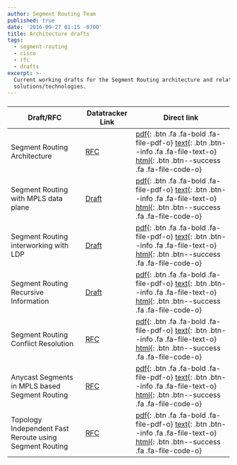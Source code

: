 ```yaml
---
author: Segment Routing Team
published: true
date: '2016-09-27 01:15 -0700'
title: Architecture drafts
tags:
  - segment-routing
  - cisco
  - rfc
  - drafts
excerpt: >-
  Current working drafts for the Segment Routing architecture and related
  solutions/technologies.
---
```


<h3 class="archive-subtitle"></h3>
  
[draft-rfc-1-link]: https://datatracker.ietf.org/doc/draft-ietf-spring-segment-routing/
[draft-rfc-1-pdf]: https://tools.ietf.org/pdf/draft-ietf-spring-segment-routing-09.pdf
[draft-rfc-1-html]: https://tools.ietf.org/html/draft-ietf-spring-segment-routing-09
[draft-rfc-1-text]: https://www.ietf.org/id/draft-ietf-spring-segment-routing-09.txt

[draft-rfc-2-link]: https://datatracker.ietf.org/doc/draft-ietf-spring-segment-routing-mpls/
[draft-rfc-2-pdf]: https://tools.ietf.org/pdf/draft-ietf-spring-segment-routing-mpls-05.pdf
[draft-rfc-2-html]: https://tools.ietf.org/html/draft-ietf-spring-segment-routing-mpls-05
[draft-rfc-2-text]: https://www.ietf.org/id/draft-ietf-spring-segment-routing-mpls-05.txt

[draft-rfc-3-link]: https://datatracker.ietf.org/doc/draft-ietf-spring-segment-routing-ldp-interop/
[draft-rfc-3-pdf]: https://tools.ietf.org/pdf/draft-ietf-spring-segment-routing-ldp-interop-04.pdf
[draft-rfc-3-html]: https://tools.ietf.org/html/draft-ietf-spring-segment-routing-ldp-interop-04
[draft-rfc-3-text]: https://www.ietf.org/id/draft-ietf-spring-segment-routing-ldp-interop-04.txt

[draft-rfc-4-link]: https://datatracker.ietf.org/doc/draft-filsfils-spring-sr-recursing-info/
[draft-rfc-4-pdf]: https://tools.ietf.org/pdf/draft-filsfils-spring-sr-recursing-info-02.pdf
[draft-rfc-4-html]: https://tools.ietf.org/html/draft-filsfils-spring-sr-recursing-info-02
[draft-rfc-4-text]: https://www.ietf.org/id/draft-filsfils-spring-sr-recursing-info-02.txt

[draft-rfc-5-link]: https://datatracker.ietf.org/doc/draft-ietf-spring-conflict-resolution/
[draft-rfc-5-pdf]:  https://tools.ietf.org/pdf/draft-ietf-spring-conflict-resolution-01.pdf
[draft-rfc-5-html]: https://tools.ietf.org/html/draft-ietf-spring-conflict-resolution-01
[draft-rfc-5-text]: https://www.ietf.org/id/draft-ietf-spring-conflict-resolution-01.txt

[draft-rfc-6-link]: https://datatracker.ietf.org/doc/draft-psarkar-spring-mpls-anycast-segments/
[draft-rfc-6-pdf]:  https://www.ietf.org/id/draft-psarkar-spring-mpls-anycast-segments-02.pdf
[draft-rfc-6-html]: https://tools.ietf.org/html/draft-psarkar-spring-mpls-anycast-segments-02
[draft-rfc-6-text]: https://www.ietf.org/id/draft-psarkar-spring-mpls-anycast-segments-02.txt

[draft-rfc-7-link]: https://datatracker.ietf.org/doc/draft-francois-rtgwg-segment-routing-ti-lfa/
[draft-rfc-7-pdf]: https://tools.ietf.org/pdf/draft-francois-rtgwg-segment-routing-ti-lfa-01.pdf
[draft-rfc-7-html]: https://tools.ietf.org/html/draft-francois-rtgwg-segment-routing-ti-lfa-01
[draft-rfc-7-text]: https://www.ietf.org/id/draft-francois-rtgwg-segment-routing-ti-lfa-01.txt





| Draft/RFC            | Datatracker Link   | Direct link                                       |
| --------             | ---------          | -----------                                       |
| Segment Routing Architecture  |  [RFC][draft-rfc-1-link]  |  [ pdf][draft-rfc-1-pdf]{: .btn .fa .fa-bold .fa-file-pdf-o} [ text][draft-rfc-1-text]{: .btn .btn--info .fa .fa-file-text-o} [ html][draft-rfc-1-html]{: .btn .btn--success .fa .fa-file-code-o}                                    | 
| Segment Routing with MPLS data plane  |   [Draft][draft-rfc-2-link]  |  [ pdf][draft-rfc-2-pdf]{: .btn .fa .fa-bold .fa-file-pdf-o} [ text][draft-rfc-2-text]{: .btn .btn--info .fa .fa-file-text-o} [ html][draft-rfc-2-html]{: .btn .btn--success .fa .fa-file-code-o}                     |
| Segment Routing interworking with LDP   |   [Draft][draft-rfc-3-link]  |  [ pdf][draft-rfc-3-pdf]{: .btn .fa .fa-bold .fa-file-pdf-o} [ text][draft-rfc-3-text]{: .btn .btn--info .fa .fa-file-text-o} [ html][draft-rfc-3-html]{: .btn .btn--success .fa .fa-file-code-o}                     | 
| Segment Routing Recursive Information   |  [Draft][draft-rfc-4-link]  |  [ pdf][draft-rfc-4-pdf]{: .btn .fa .fa-bold .fa-file-pdf-o} [ text][draft-rfc-4-text]{: .btn .btn--info .fa .fa-file-text-o} [ html][draft-rfc-4-html]{: .btn .btn--success .fa .fa-file-code-o}                     | 
| Segment Routing Conflict Resolution  |   [RFC][draft-rfc-5-link]  |  [ pdf][draft-rfc-5-pdf]{: .btn .fa .fa-bold .fa-file-pdf-o} [ text][draft-rfc-5-text]{: .btn .btn--info .fa .fa-file-text-o} [ html][draft-rfc-5-html]{: .btn .btn--success .fa .fa-file-code-o}                             | 
| Anycast Segments in MPLS based Segment Routing  |       [RFC][draft-rfc-6-link]  |  [ pdf][draft-rfc-6-pdf]{: .btn .fa .fa-bold .fa-file-pdf-o} [ text][draft-rfc-6-text]{: .btn .btn--info .fa .fa-file-text-o} [ html][draft-rfc-6-html]{: .btn .btn--success .fa .fa-file-code-o}        | 
| Topology Independent Fast Reroute using Segment Routing  |[RFC][draft-rfc-7-link]|[ pdf][draft-rfc-7-pdf]{: .btn .fa .fa-bold .fa-file-pdf-o} [ text][draft-rfc-7-text]{: .btn .btn--info .fa .fa-file-text-o} [ html][draft-rfc-7-html]{: .btn .btn--success .fa .fa-file-code-o}            | 

